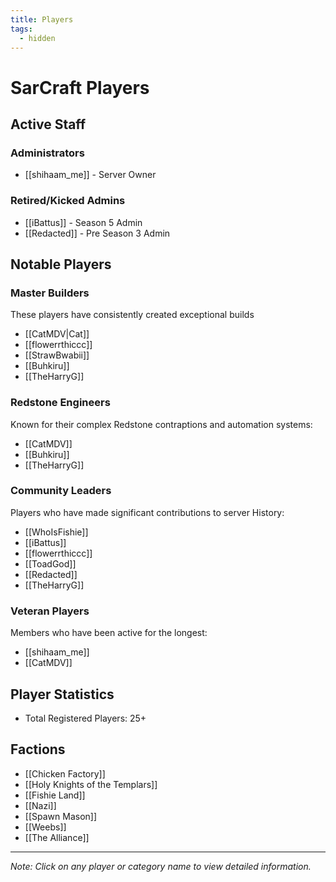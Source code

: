 ```yaml
---
title: Players
tags:
  - hidden
---
```


# SarCraft Players

## Active Staff
### Administrators
- [[shihaam_me]] - Server Owner

### Retired/Kicked Admins
- [[iBattus]] - Season 5 Admin
- [[Redacted]] - Pre Season 3 Admin


## Notable Players

### Master Builders
These players have consistently created exceptional builds 
- [[CatMDV|Cat]]
- [[flowerrthiccc]]
- [[StrawBwabii]]
- [[Buhkiru]]
- [[TheHarryG]]

### Redstone Engineers
Known for their complex Redstone contraptions and automation systems:
- [[CatMDV]]
- [[Buhkiru]]
- [[TheHarryG]]

### Community Leaders
Players who have made significant contributions to server History:
- [[WhoIsFishie]]
- [[iBattus]]
- [[flowerrthiccc]]
- [[ToadGod]]
- [[Redacted]]
- [[TheHarryG]]

### Veteran Players
Members who have been active for the longest:
- [[shihaam_me]]
- [[CatMDV]]


## Player Statistics
- Total Registered Players: 25+


## Factions
- [[Chicken Factory]]
- [[Holy Knights of the Templars]]
- [[Fishie Land]]
- [[Nazi]]
- [[Spawn Mason]]
- [[Weebs]]
- [[The Alliance]]

---

*Note: Click on any player or category name to view detailed information.*